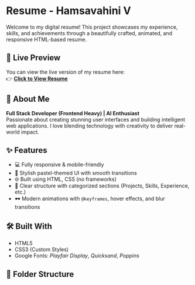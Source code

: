 # Resume - Hamsavahini V

Welcome to my digital resume! This project showcases my experience, skills, and achievements through a beautifully crafted, animated, and responsive HTML-based resume.

## 🚀 Live Preview

You can view the live version of my resume here:  
👉 [**Click to View Resume**](https://github.com/Hamsavahini-V/Hamsavahini-Resume/blob/main/indexh.html)

## 📌 About Me

**Full Stack Developer (Frontend Heavy) | AI Enthusiast**  
Passionate about creating stunning user interfaces and building intelligent web applications. I love blending technology with creativity to deliver real-world impact.

## ✨ Features

- 💻 Fully responsive & mobile-friendly
- 🎨 Stylish pastel-themed UI with smooth transitions
- 🌐 Built using HTML, CSS (no frameworks)
- 🧠 Clear structure with categorized sections (Projects, Skills, Experience, etc.)
- 🕶️ Modern animations with `@keyframes`, hover effects, and blur transitions

## 🛠️ Built With

- HTML5  
- CSS3 (Custom Styles)  
- Google Fonts: *Playfair Display*, *Quicksand*, *Poppins*

## 📂 Folder Structure

